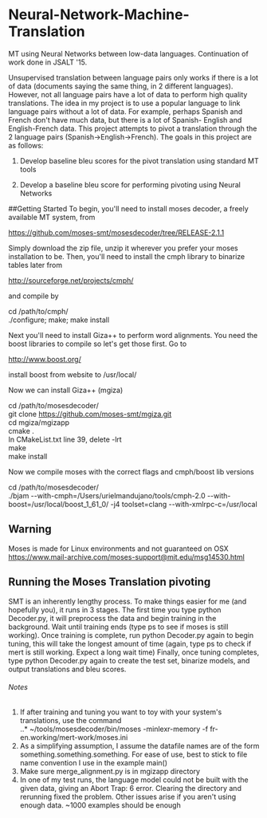 # Neural-Network-Machine-Translation
MT using Neural Networks between low-data languages. Continuation of work done in JSALT '15.

Unsupervised translation between language pairs only works if there is a lot of data (documents saying the same thing, in 2 different languages). However, not all language pairs have a lot of data to perform high quality translations. The idea in my project is to use a popular language to link language pairs without a lot of data. For example, perhaps Spanish and French don't have much data, but there is a lot of Spanish- English and English-French data. This project attempts to pivot a translation through the 2 language pairs (Spanish->English->French). The goals in this project are as follows:

1) Develop baseline bleu scores for the pivot translation using standard MT tools

2) Develop a baseline bleu score for performing pivoting using Neural Networks

##Getting Started
To begin, you'll need to install moses decoder, a freely available MT system, from

https://github.com/moses-smt/mosesdecoder/tree/RELEASE-2.1.1

Simply download the zip file, unzip it wherever you prefer your moses installation to be. Then, you'll need to install the cmph library to binarize tables later from

http://sourceforge.net/projects/cmph/

and compile by

cd /path/to/cmph/  
./configure; make; make install

Next you'll need to install Giza++ to perform word alignments. You need the boost libraries to compile so let's get those first. Go to

http://www.boost.org/

install boost from website to /usr/local/

Now we can install Giza++ (mgiza)

cd /path/to/mosesdecoder/  
git clone   https://github.com/moses-smt/mgiza.git  
cd mgiza/mgizapp  
cmake .  
In CMakeList.txt line 39, delete -lrt  
make  
make install

Now we compile moses with the correct flags and cmph/boost lib versions

cd /path/to/mosesdecoder/  
./bjam --with-cmph=/Users/urielmandujano/tools/cmph-2.0 --with-boost=/usr/local/boost_1_61_0/ -j4 toolset=clang --with-xmlrpc-c=/usr/local

## Warning
Moses is made for Linux environments and not guaranteed on OSX  
https://www.mail-archive.com/moses-support@mit.edu/msg14530.html

## Running the Moses Translation pivoting
SMT is an inherently lengthy process. To make things easier for me (and hopefully you), it runs in 3 stages. The first time you type python Decoder.py, it will preprocess the data and begin training in the background. Wait until training ends (type ps to see if moses is still working). Once training is complete, run python Decoder.py again to begin tuning, this will take the longest amount of time (again, type ps to check if mert is still working. Expect a long wait time) Finally, once tuning completes, type python Decoder.py again to create the test set, binarize models, and output translations and bleu scores.

###### Notes
1. If after training and tuning you want to toy with your system's translations, use the command  
..* ~/tools/mosesdecoder/bin/moses -minlexr-memory -f fr-en.working/mert-work/moses.ini
2. As a simplifying assumption, I assume the datafile names are of the form something.something.something. For ease of use, best to stick to file name convention I use in the example main()
3. Make sure merge_alignment.py is in mgizapp directory
4. In one of my test runs, the language model could not be built with the given data, giving an Abort Trap: 6 error. Clearing the directory and rerunning fixed the problem. Other issues arise if you aren't using enough data. ~1000 examples should be enough
